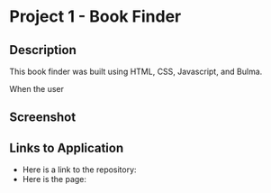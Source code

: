 # Project 1 - Book Finder

## Description

This book finder was built using HTML, CSS, Javascript, and Bulma.

When the user

## Screenshot

## Links to Application

- Here is a link to the repository:
- Here is the page:
